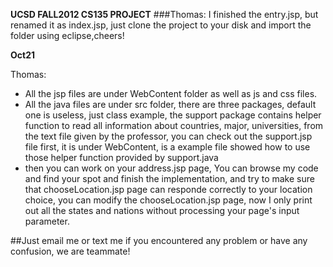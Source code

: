 **UCSD FALL2012 CS135 PROJECT**
###Thomas: I finished the entry.jsp, but renamed it as index.jsp, just clone the project to your disk and import the folder using eclipse,cheers!

**Oct21**


Thomas:

* All the jsp files are under WebContent folder as well as js and css files.
* All the java files are under src folder, there are three packages, default one is useless, just class example, the support package contains helper function to read all information about countries, major, universities, from the text file given by the professor, you can check out the support.jsp file first, it is under WebContent, is a example file showed how to use those helper function provided by support.java
* then you can work on your address.jsp page, You can browse my code and find your spot and finish the implementation, and try to make sure that chooseLocation.jsp page can responde correctly to your location choice, you can modify the chooseLocation.jsp page, now I only print out all the states and nations without processing your page's input parameter.

##Just email me or text me if you encountered any problem or have any confusion, we are teammate!


 

